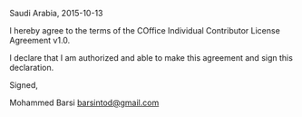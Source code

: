 Saudi Arabia, 2015-10-13

I hereby agree to the terms of the COffice Individual Contributor License
Agreement v1.0.

I declare that I am authorized and able to make this agreement and sign this
declaration.

Signed,

Mohammed Barsi barsintod@gmail.com
